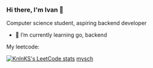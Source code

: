 ### Hi there, I'm Ivan 👋
Computer science student, aspiring backend developer

- 🌱 I’m currently learning go, backend 

My leetcode: 

[![KnlnKS's LeetCode stats](https://leetcode-stats-six.vercel.app/api?username=mysch)]([https://leetcode.com/ereminiu])
[mysch](https://leetcode.com/mysch/)

<!--
**ereminiu/ereminiu** is a ✨ _special_ ✨ repository because its `README.md` (this file) appears on your GitHub profile.

Here are some ideas to get you started:

- 🔭 I’m currently working on ...
- 🌱 I’m currently learning ...
- 👯 I’m looking to collaborate on ...
- 🤔 I’m looking for help with ...
- 💬 Ask me about ...
- 📫 How to reach me: ...
- 😄 Pronouns: ...
- ⚡ Fun fact: ...
-->
